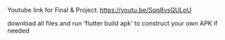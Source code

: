 Youtube link for Final & Project: https://youtu.be/Sqq8vsQULpU

download all files and run 'flutter build apk' to construct your own APK if needed